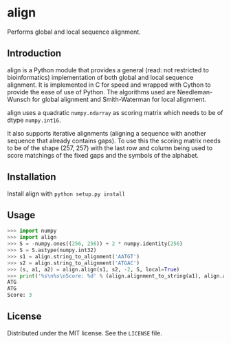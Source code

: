 align
=====

Performs global and local sequence alignment.

Introduction
------------

align is a Python module that provides a general (read: not restricted to bioinformatics)
implementation of both global and local sequence alignment. It is implemented in C for
speed and wrapped with Cython to provide the ease of use of Python. The algorithms used
are Needleman-Wunsch for global alignment and Smith-Waterman for local alignment.

align uses a quadratic ```numpy.ndarray``` as scoring matrix which needs to be of dtype ```numpy.int16```.

It also supports iterative alignments (aligning a sequence with another sequence that already
contains gaps). To use this the scoring matrix needs to be of the shape (257, 257) with
the last row and column being used to score matchings of the fixed gaps and the symbols
of the alphabet.

Installation
------------

Install align with ```python setup.py install```

Usage
-----
```python
>>> import numpy
>>> import align
>>> S = -numpy.ones((256, 256)) + 2 * numpy.identity(256)
>>> S = S.astype(numpy.int32)
>>> s1 = align.string_to_alignment('AATGT')
>>> s2 = align.string_to_alignment('ATGAC')
>>> (s, a1, a2) = align.align(s1, s2, -2, S, local=True)
>>> print('%s\n%s\nScore: %d' % (align.alignment_to_string(a1), align.alignment_to_string(a2), s))
ATG
ATG
Score: 3
```

License
-------

Distributed under the MIT license. See the ```LICENSE``` file.
